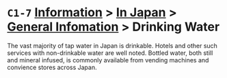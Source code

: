 # `C1-7` [Information](../../) > [In Japan](../) > [General Infomation](../general%20information) > Drinking Water

The vast majority of tap water in Japan is drinkable. Hotels and other such services with non-drinkable water are well noted. Bottled water, both still and mineral infused, is commonly available from vending machines and convience stores across Japan.
